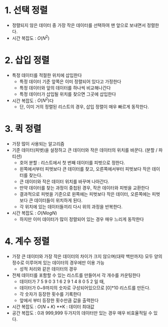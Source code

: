 # 1. 선택 정렬

- 정렬되지 않은 데이터 중 가장 작은 데이터를 선택하여 맨 앞으로 보내면서 정렬한다.
- 시간 복잡도 : $O(N^2)$


# 2. 삽입 정렬

- 특정 데이터를 적절한 위치에 삽입한다
    - 특정 데이터 기준 앞쪽은 이미 정렬되어 있다고 가정한다
    - 특정 데이터와 앞의 데이터를 하나씩 비교해나간다
    - 특정 데이터가 삽입될 위치를 찾으면 그곳에 삽입한다
- 시간 복잡도 : $O(N^2)$다
    - 단, 이미 거의 정렬된 리스트의 경우, 삽입 정렬이 매우 빠르게 동작한다.
    
# 3. 퀵 정렬

- 가장 많이 사용되는 알고리즘
- 기준 데이터(피벗)을 설정하고 큰 데이터와 작은 데이터의 위치를 바꾼다. (분할 / 파티션)
    - 호어 분할 : 리스트에서 첫 번째 데이터를 피벗으로 정한다.
    - 왼쪽에서부터 피벗보다 큰 데이터를 찾고, 오른쪽에서부터 피벗보다 작은 데이터를 찾는다.
    - 큰 데이터와 작은 데이터 위치를 바꾸며 나아간다.
    - 만약 데이터를 찾는 과정이 중첩된 경우, 작은 데이터와 피벗을 교환한다
    - 결과적으로 피벗을 기준으로 왼쪽에는 피벗보다 작은 데이터, 오른쪽에는 피벗보다 큰 데이터들이 위치하게 된다.
    - 각 위치에 있는 데이터들끼리 다시 위의 과정을 반복한다.
- 시간 복잡도 : $O(NlogN)$
    - 하지만 이미 데이터가 많이 정렬되어 있는 경우 매우 느리게 동작한다
    
# 4. 계수 정렬

- 가장 큰 데이터와 가장 작은 데이터의 차이가 크지 않으며(대략 백만까지) 모두 양의 정수로 이루어져 있는 데이터의 경우에만 이용 가능
    - 성적 처리와 같은 데이터의 경우
- 전체 데이터를 포함할 수 있는 리스트를 만들어서 각 개수를 카운팅한다
    - 데이터가 7 5 9 0 3 1 6 2 9 1 4 8 0 5 2 일 때,
    - 데이터가 0~9까지의 숫자로 구성되어있으므로 [0]*10 리스트를 만든다.
    - 각 숫자가 등장한 횟수를 기록한다
    - 앞에서 부터 등장한 횟수만큼 값을 출력한다
- 시간 복잡도 : $O(N+K)$ **K : 데이터 최대값
- 공간 복잡도 : 0과 999,999 두가지의 데이터만 있는 경우 매우 비효율적일 수 있다.

